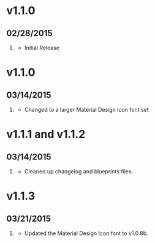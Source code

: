 # v1.1.0
## 02/28/2015

1. [](#new)
    * Initial Release

# v1.1.0
## 03/14/2015

1. [](#improved)
    * Changed to a larger Material Design icon font set

# v1.1.1 and v1.1.2
## 03/14/2015

1. [](#improved)
    * Cleaned up changelog and blueprints files.

# v1.1.3
## 03/21/2015

1. [](#improved)
    * Updated the Material Design Icon font to v1.0.8b.
